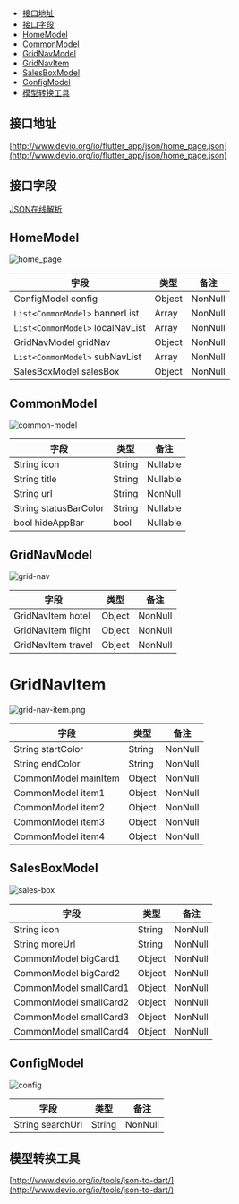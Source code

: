 
- [接口地址](#接口地址)
- [接口字段](#接口字段)
- [HomeModel](#HomeModel)
- [CommonModel](#CommonModel)
- [GridNavModel](#GridNavModel)
- [GridNavItem](#GridNavItem)
- [SalesBoxModel](#SalesBoxModel)
- [ConfigModel](#ConfigModel)
- [模型转换工具](#模型转换工具)


## 接口地址

[http://www.devio.org/io/flutter_app/json/home_page.json](http://www.devio.org/io/flutter_app/json/home_page.json)

## 接口字段

[JSON在线解析](https://www.json.cn/)

## HomeModel

![home_page](http://www.devio.org/io/flutter_app/img/blog/home_page.png)

字段 | 类型 | 备注
| -------- | -------- | -------- |
ConfigModel config | Object	| NonNull
`List<CommonModel>` bannerList | Array	|	NonNull
`List<CommonModel>` localNavList | Array	| NonNull
GridNavModel gridNav | Object	|	NonNull
`List<CommonModel>` subNavList | Array	|	NonNull
SalesBoxModel salesBox | Object	|	NonNull

## CommonModel

![common-model](http://www.devio.org/io/flutter_app/img/blog/common-model.png)

字段 | 类型 | 备注
| -------- | -------- | -------- |
String icon | String	| Nullable
String title | String	|	Nullable
String url | String	|	NonNull
String statusBarColor | String	|	Nullable
bool hideAppBar | bool	|	Nullable

## GridNavModel

![grid-nav](http://www.devio.org/io/flutter_app/img/blog/grid-nav.png)

字段 | 类型 | 备注
| -------- | -------- | -------- |
GridNavItem hotel | Object	| NonNull
GridNavItem flight | Object	|	NonNull
GridNavItem travel | Object	|	NonNull

# GridNavItem

![grid-nav-item.png](http://www.devio.org/io/flutter_app/img/blog/grid-nav-item.png)

字段 | 类型 | 备注
| -------- | -------- | -------- |
String startColor | String	| NonNull
String endColor | String	|	NonNull
CommonModel mainItem | Object	|	NonNull
CommonModel item1 | Object	|	NonNull
CommonModel item2 | Object	|	NonNull
CommonModel item3 | Object	|	NonNull
CommonModel item4 | Object	|	NonNull


## SalesBoxModel

![sales-box](http://www.devio.org/io/flutter_app/img/blog/sales-box.png)

字段 | 类型 | 备注
| -------- | -------- | -------- |
String icon | String	| NonNull
String moreUrl | String	|	NonNull
CommonModel bigCard1 | Object	|	NonNull
CommonModel bigCard2 | Object	|	NonNull
CommonModel smallCard1 | Object	|	NonNull
CommonModel smallCard2 | Object	|	NonNull
CommonModel smallCard3 | Object	|	NonNull
CommonModel smallCard4 | Object	|	NonNull

## ConfigModel

![config](http://www.devio.org/io/flutter_app/img/blog/config.png)

字段 | 类型 | 备注
| -------- | -------- | -------- |
String searchUrl | String	| NonNull


## 模型转换工具

[http://www.devio.org/io/tools/json-to-dart/](http://www.devio.org/io/tools/json-to-dart/)